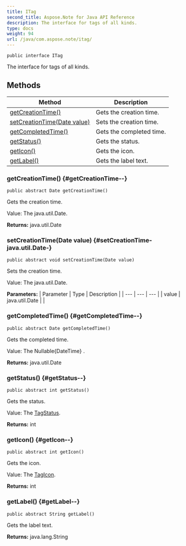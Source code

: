 ```yaml
---
title: ITag
second_title: Aspose.Note for Java API Reference
description: The interface for tags of all kinds.
type: docs
weight: 94
url: /java/com.aspose.note/itag/
---
```

```
public interface ITag
```

The interface for tags of all kinds.
## Methods

| Method | Description |
| --- | --- |
| [getCreationTime()](#getCreationTime--) | Gets the creation time. |
| [setCreationTime(Date value)](#setCreationTime-java.util.Date-) | Sets the creation time. |
| [getCompletedTime()](#getCompletedTime--) | Gets the completed time. |
| [getStatus()](#getStatus--) | Gets the status. |
| [getIcon()](#getIcon--) | Gets the icon. |
| [getLabel()](#getLabel--) | Gets the label text. |
### getCreationTime() {#getCreationTime--}
```
public abstract Date getCreationTime()
```


Gets the creation time.

Value: The java.util.Date.

**Returns:**
java.util.Date
### setCreationTime(Date value) {#setCreationTime-java.util.Date-}
```
public abstract void setCreationTime(Date value)
```


Sets the creation time.

Value: The java.util.Date.

**Parameters:**
| Parameter | Type | Description |
| --- | --- | --- |
| value | java.util.Date |  |

### getCompletedTime() {#getCompletedTime--}
```
public abstract Date getCompletedTime()
```


Gets the completed time.

Value: The  Nullable\{DateTime\} .

**Returns:**
java.util.Date
### getStatus() {#getStatus--}
```
public abstract int getStatus()
```


Gets the status.

Value: The [TagStatus](../../com.aspose.note/tagstatus).

**Returns:**
int
### getIcon() {#getIcon--}
```
public abstract int getIcon()
```


Gets the icon.

Value: The [TagIcon](../../com.aspose.note.infrastructure/tagicon).

**Returns:**
int
### getLabel() {#getLabel--}
```
public abstract String getLabel()
```


Gets the label text.

**Returns:**
java.lang.String
